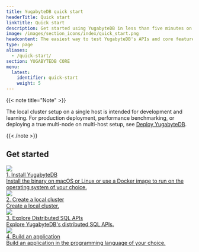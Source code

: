 ```yaml
---
title: YugabyteDB quick start
headerTitle: Quick start
linkTitle: Quick start
description: Get started using YugabyteDB in less than five minutes on macOS, Linux, Docker, and Kubernetes (Minikube).
image: /images/section_icons/index/quick_start.png
headcontent: The easiest way to test YugabyteDB's APIs and core features is to create a local cluster on a single host.
type: page
aliases:
  - /quick-start/
section: YUGABYTEDB CORE
menu:
  latest:
    identifier: quick-start
    weight: 5
---
```


{{< note title="Note" >}}

The local cluster setup on a single host is intended for development and learning. For production deployment, performance benchmarking, or deploying a true multi-node on multi-host setup, see [Deploy YugabyteDB](../../../deploy/).

{{< /note >}}

## Get started

<div class="row">
  <div class="col-12 col-md-6 col-lg-12 col-xl-6">
    <a class="section-link icon-offset" href="install/">
      <div class="head">
        <img class="icon" src="/images/section_icons/quick_start/install.png" aria-hidden="true" />
        <div class="title">1. Install YugabyteDB</div>
      </div>
      <div class="body">
        Install the binary on macOS or Linux or use a Docker image to run on the operating system of your choice.
      </div>
    </a>
  </div>

  <div class="col-12 col-md-6 col-lg-12 col-xl-6">
    <a class="section-link icon-offset" href="create-local-cluster/">
      <div class="head">
        <img class="icon" src="/images/section_icons/quick_start/create_cluster.png" aria-hidden="true" />
        <div class="title">2. Create a local cluster</div>
      </div>
      <div class="body">
        Create a local cluster.
      </div>
    </a>
  </div>

  <div class="col-12 col-md-6 col-lg-12 col-xl-6">
    <a class="section-link icon-offset" href="explore/">
      <div class="head">
        <img class="icon" src="/images/section_icons/quick_start/explore_ysql.png" aria-hidden="true" />
        <div class="title">3. Explore Distributed SQL APIs</div>
      </div>
      <div class="body">
        Explore YugabyteDB's distributed SQL APIs.
      </div>
    </a>
  </div>

  <div class="col-12 col-md-6 col-lg-12 col-xl-6">
    <a class="section-link icon-offset" href="build-apps/">
      <div class="head">
        <img class="icon" src="/images/section_icons/develop/api-icon.png" aria-hidden="true" />
        <div class="title">4. Build an application</div>
      </div>
      <div class="body">
        Build an application in the programming language of your choice.
      </div>
    </a>
  </div>
</div>
